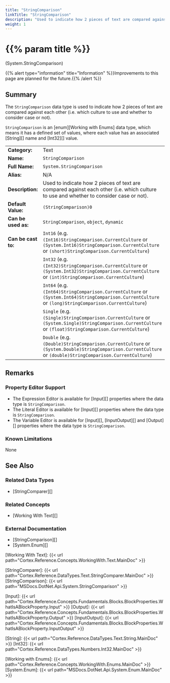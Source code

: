 ```yaml
---
title: "StringComparison"
linkTitle: "StringComparison"
description: "Used to indicate how 2 pieces of text are compared against each other (i.e. which culture to use and whether to consider case or not)."
weight: 1
---
```


# {{% param title %}}

<p class="namespace">(System.StringComparison)</p>

{{% alert type="information" title="Information" %}}Improvements to this page are planned for the future.{{% /alert %}}

## Summary

The `StringComparison` data type is used to indicate how 2 pieces of text are compared against each other (i.e. which culture to use and whether to consider case or not).

`StringComparison` is an [enum][Working with Enums] data type, which means it has a defined set of values, where each value has an associated [String][] name and [Int32][] value.

| | |
|-|-|
| **Category:**          | Text                                                          |
| **Name:**              | `StringComparison`                                                        |
| **Full Name:**         | `System.StringComparison`                                                 |
| **Alias:**             | N/A |
| **Description:**       | Used to indicate how 2 pieces of text are compared against each other (i.e. which culture to use and whether to consider case or not). |
| **Default Value:**     | `(StringComparison)0`                                           |
| **Can be used as:**    | `StringComparison`, `object`, `dynamic`                                          |
| **Can be cast to:**    | `Int16` (e.g. `(Int16)StringComparison.CurrentCulture` or `(System.Int16)StringComparison.CurrentCulture` or `(short)StringComparison.CurrentCulture`)  |
|                        | `Int32` (e.g. `(Int32)StringComparison.CurrentCulture` or `(System.Int32)StringComparison.CurrentCulture` or `(int)StringComparison.CurrentCulture`)  |
|                        | `Int64` (e.g. `(Int64)StringComparison.CurrentCulture` or `(System.Int64)StringComparison.CurrentCulture` or `(long)StringComparison.CurrentCulture`)  |
|                        | `Single` (e.g. `(Single)StringComparison.CurrentCulture` or `(System.Single)StringComparison.CurrentCulture` or `(float)StringComparison.CurrentCulture`)  |
|                        | `Double` (e.g. `(Double)StringComparison.CurrentCulture` or `(System.Double)StringComparison.CurrentCulture` or `(double)StringComparison.CurrentCulture`)  |

## Remarks

### Property Editor Support

- The Expression Editor is available for [Input][] properties where the data type is `StringComparison`.
- The Literal Editor is available for [Input][] properties where the data type is `StringComparison`.
- The Variable Editor is available for [Input][], [InputOutput][] and [Output][] properties where the data type is `StringComparison`.

### Known Limitations

None

## See Also

### Related Data Types

- [StringComparer][]

### Related Concepts

- [Working With Text][]

### External Documentation

- [StringComparison][]
- [System.Enum][]

[Working With Text]: {{< url path="Cortex.Reference.Concepts.WorkingWith.Text.MainDoc" >}}

[StringComparer]: {{< url path="Cortex.Reference.DataTypes.Text.StringComparer.MainDoc" >}}
[StringComparison]: {{< url path="MSDocs.DotNet.Api.System.StringComparison" >}}

[Input]: {{< url path="Cortex.Reference.Concepts.Fundamentals.Blocks.BlockProperties.WhatIsABlockProperty.Input" >}}
[Output]: {{< url path="Cortex.Reference.Concepts.Fundamentals.Blocks.BlockProperties.WhatIsABlockProperty.Output" >}}
[InputOutput]: {{< url path="Cortex.Reference.Concepts.Fundamentals.Blocks.BlockProperties.WhatIsABlockProperty.InputOutput" >}}

[String]: {{< url path="Cortex.Reference.DataTypes.Text.String.MainDoc" >}}
[Int32]: {{< url path="Cortex.Reference.DataTypes.Numbers.Int32.MainDoc" >}}

[Working with Enums]: {{< url path="Cortex.Reference.Concepts.WorkingWith.Enums.MainDoc" >}}
[System.Enum]: {{< url path="MSDocs.DotNet.Api.System.Enum.MainDoc" >}}
